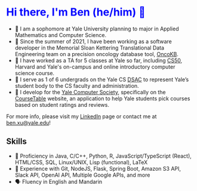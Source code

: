 # <span style="color:blue">Hi there, I'm Ben (he/him) 👋</span>
 - 🌱 I am a sophomore at Yale University planning to major in Applied Mathematics and Computer Science.
 - 🏥 Since the summer of 2021, I have been working as a software developer in the Memorial Sloan Kettering Translational Data Engineering team on a precision oncology database tool, [OncoKB](oncokb.org).
 - 🍎 I have worked as a TA for 5 classes at Yale so far, including [CS50](https://en.wikipedia.org/wiki/CS50), Harvard and Yale's on-campus and online introductory computer science course.
 - 💬 I serve as 1 of 6 undergrads on the Yale CS [DSAC](https://zoo.cs.yale.edu/dsac//) to represent Yale’s student body to the CS faculty and administration.
 - 📱 I develop for the [Yale Computer Society](https://www.yalecomputersociety.org/#/), specifically on the [CourseTable](https://github.com/coursetable) website, an application to help Yale students pick courses based on student ratings and reviews.

For more info, please visit my [LinkedIn](https://www.linkedin.com/in/ben-xu-6323ab258/) page or contact me at ben.xu@yale.edu!

## Skills
 - 📍 Proficiency in Java, C/C++, Python, R, JavaScript/TypeScript (React), HTML/CSS, SQL, Linux/UNIX, Lisp (functional), LaTeX
 - 🔧 Experience with Git, NodeJS, Flask, Spring Boot, Amazon S3 API, Slack API, OpenAI API, Multiple Google APIs, and more
 - 🗣 Fluency in English and Mandarin
    
<!--
**benzuzu/benzuzu** is a ✨ _special_ ✨ repository because its `README.md` (this file) appears on your GitHub profile.

Here are some ideas to get you started:

- 🔭 I’m currently working on ...
- 🌱 I’m currently learning ...
- 👯 I’m looking to collaborate on ...
- 🤔 I’m looking for help with ...
- 💬 Ask me about ...
- 📫 How to reach me: ...
- 😄 Pronouns: ...
- ⚡ Fun fact: ...
-->
